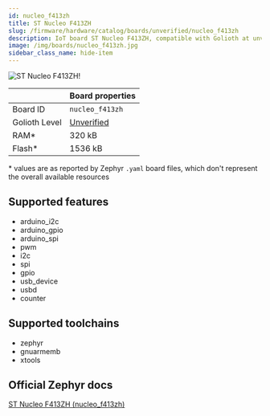 ```yaml
---
id: nucleo_f413zh
title: ST Nucleo F413ZH
slug: /firmware/hardware/catalog/boards/unverified/nucleo_f413zh
description: IoT board ST Nucleo F413ZH, compatible with Golioth at unverified level.
image: /img/boards/nucleo_f413zh.jpg
sidebar_class_name: hide-item
---
```


[//]: # (This is an auto-generated file, do not edit! Changes to it will be lost upon re-generation)

![ST Nucleo F413ZH!](/img/boards/nucleo_f413zh.jpg "ST Nucleo F413ZH")

|                | Board properties     |
| -------------  | -------------------- |
| Board ID       | `nucleo_f413zh` |
| Golioth Level  | [Unverified](/firmware/hardware#unverified-boards) |
| RAM*           | 320 kB |
| Flash*         | 1536 kB |

\* values are as reported by Zephyr `.yaml` board files, which don't represent the overall available resources



## Supported features

* arduino_i2c
* arduino_gpio
* arduino_spi
* pwm
* i2c
* spi
* gpio
* usb_device
* usbd
* counter

## Supported toolchains

* zephyr
* gnuarmemb
* xtools

## Official Zephyr docs

[ST Nucleo F413ZH (nucleo_f413zh)](https://docs.zephyrproject.org/latest/boards/st/nucleo_f413zh/doc/index.html)
